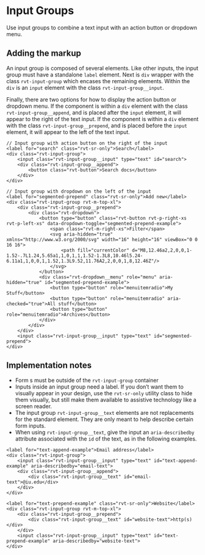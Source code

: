 # Input Groups

Use input groups to combine a text input with an action button or dropdown menu.

## Adding the markup

An input group is composed of several elements. Like other inputs, the input group must have a standalone `label` element. Next is `div` wrapper with the class `rvt-input-group` which encases the remaining elements. Within the `div` is an `input` element with the class `rvt-input-group__input`.

Finally, there are two options for how to display the action button or dropdown menu. If the component is within a `div` element with the class `rvt-input-group__append`, and is placed after the `input` element, it will appear to the right of the text input. If the component is within a `div` element with the class `rvt-input-group__prepend`, and is placed before the `input` element, it will appear to the left of the text input.

```
// Input group with action button on the right of the input
<label for="search" class="rvt-sr-only">Search</label>
<div class="rvt-input-group">
    <input class="rvt-input-group__input" type="text" id="search">
    <div class="rvt-input-group__append">
        <button class="rvt-button">Search docs</button>
    </div>
</div>

// Input group with dropdown on the left of the input
<label for="segmented-prepend" class="rvt-sr-only">Add new</label>
<div class="rvt-input-group rvt-m-top-xl">
    <div class="rvt-input-group__prepend">
        <div class="rvt-dropdown">
            <button type="button" class="rvt-button rvt-p-right-xs rvt-p-left-xs" data-dropdown-toggle="segmented-prepend-example">
                <span class="rvt-m-right-xs">Filter</span>
                <svg aria-hidden="true" xmlns="http://www.w3.org/2000/svg" width="16" height="16" viewBox="0 0 16 16">
                    <path fill="currentColor" d="M8,12.46a2,2,0,0,1-1.52-.7L1.24,5.65a1,1,0,1,1,1.52-1.3L8,10.46l5.24-6.11a1,1,0,0,1,1.52,1.3L9.52,11.76A2,2,0,0,1,8,12.46Z"/>
                </svg>
            </button>
            <div class="rvt-dropdown__menu" role="menu" aria-hidden="true" id="segmented-prepend-example">
                <button type="button" role="menuitemradio">My Stuff</button>
                <button type="button" role="menuitemradio" aria-checked="true">All stuff</button>
                <button type="button" role="menuitemradio">Archives</button>
            </div>
        </div>
    </div>
    <input class="rvt-input-group__input" type="text" id="segmented-prepend">
</div>
```

## Implementation notes

- Form <label>s must be outside of the `rvt-input-group` container
- Inputs inside an input group need a label. If you don’t want them to visually appear in your design, use the `rvt-sr-only` utility class to hide them visually, but still make them available to assistive technology like a screen reader.
- The input group `rvt-input-group__text` elements are not replacements for the standard <label> element. They are only meant to help describe certain form inputs.
- When using `rvt-input-group__text`, give the input an `aria-describedby` attribute associated with the `id` of the text, as in the following examples.

```
<label for="text-append-example">Email address</label>
<div class="rvt-input-group">
    <input class="rvt-input-group__input" type="text" id="text-append-example" aria-describedby="email-text">
    <div class="rvt-input-group__append">
        <div class="rvt-input-group__text" id="email-text">@iu.edu</div>
    </div>
</div>

<label for="text-prepend-example" class="rvt-sr-only">Website</label>
<div class="rvt-input-group rvt-m-top-xl">
    <div class="rvt-input-group__prepend">
        <div class="rvt-input-group__text" id="website-text">http(s)</div>
    </div>
    <input class="rvt-input-group__input" type="text" id="text-prepend-example" aria-describedby="website-text">
</div>
```
